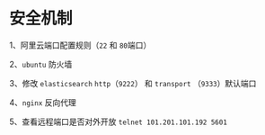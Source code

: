 # 安全机制

1、阿里云端口配置规则（`22` 和 `80`端口）

2、`ubuntu` 防火墙

3、修改 `elasticsearch` `http`（`9222`） 和 `transport` （`9333`）默认端口

4、`nginx` 反向代理

5、查看远程端口是否对外开放 `telnet 101.201.101.192 5601`

